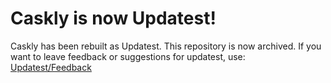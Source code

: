 # Caskly is now Updatest!

Caskly has been rebuilt as Updatest. This repository is now archived. If you want to leave feedback or suggestions for updatest, use: [Updatest/Feedback](https://github.com/updatest/feedback)
